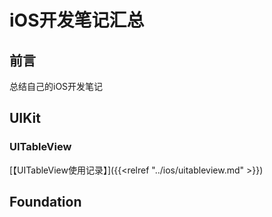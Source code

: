 # iOS开发笔记汇总

<!--more-->

## 前言
总结自己的iOS开发笔记
## UIKit
### UITableView

[【UITableView使用记录】]({{<relref "../ios/uitableview.md" >}})

## Foundation

